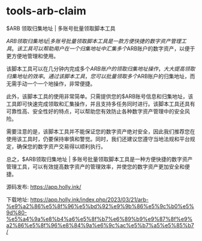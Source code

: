 # tools-arb-claim

$ARB 领取归集地址 | 多账号批量领取脚本工具


$ARB领取归集地址 | 多账号批量领取脚本工具是一款方便快捷的数字资产管理工具。该工具可以帮助用户在一个归集地址中汇集多个$ARB账户的数字资产，以便于更方便地管理和使用。

该脚本工具可以在几分钟内完成多个$ARB账户的领取归集地址操作，大大提高领取归集地址的效率。通过该脚本工具，您可以批量领取多个$ARB账户的归集地址，而无需手动一个一个地操作，非常便捷。

此外，该脚本工具的使用非常简单。只需提供您的$ARB账号信息和归集地址，该工具即可快速完成领取和汇集操作，并且支持多任务同时进行。该脚本工具还具有可靠性高、安全性好的特点，可以帮助您有效防止各种数字资产管理中的安全风险。

需要注意的是，该脚本工具并不能保证您的数字资产绝对安全，因此我们推荐您在使用该工具时，仍要保持审慎和警觉。同时，我们还建议您遵守当地法规和平台规定，确保您的数字资产交易得以顺利执行。

总之，$ARB领取归集地址 | 多账号批量领取脚本工具是一种方便快捷的数字资产管理工具，可以有效提高数字资产的管理效率，并使您的数字资产更加安全和便捷。


源码发布:  https://app.holly.ink/

下载地址:  https://app.holly.ink/index.php/2023/03/21/arb-%e9%a2%86%e5%8f%96%e5%bd%92%e9%9b%86%e5%9c%b0%e5%9d%80-%e5%a4%9a%e8%b4%a6%e5%8f%b7%e6%89%b9%e9%87%8f%e9%a2%86%e5%8f%96%e8%84%9a%e6%9c%ac%e5%b7%a5%e5%85%b7/
